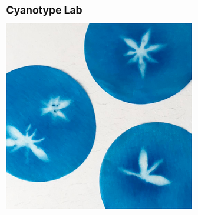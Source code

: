 # Cyanotype Lab

![Revised Cyanotype blend, from Herschel](../../.gitbook/assets/cyanotype_newformulation.png)




